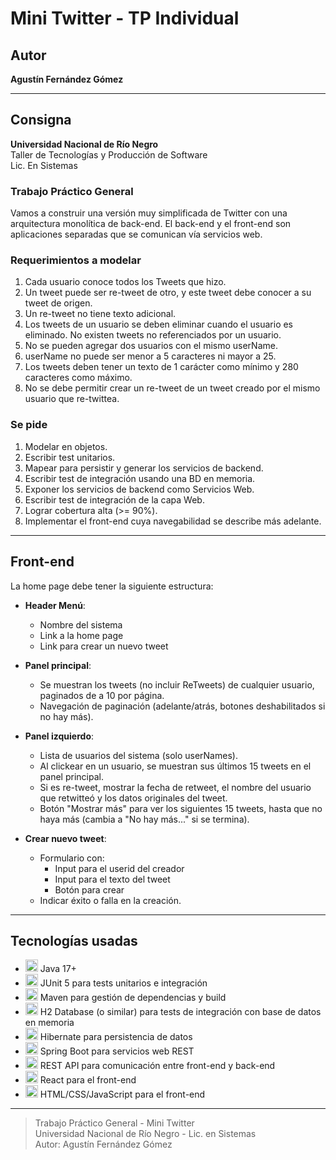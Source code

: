 # Mini Twitter - TP Individual

## Autor
**Agustín Fernández Gómez**

---

## Consigna

**Universidad Nacional de Río Negro**  
Taller de Tecnologías y Producción de Software  
Lic. En Sistemas

### Trabajo Práctico General

Vamos a construir una versión muy simplificada de Twitter con una arquitectura monolítica de back-end. El back-end y el front-end son aplicaciones separadas que se comunican vía servicios web.

### Requerimientos a modelar

1. Cada usuario conoce todos los Tweets que hizo.
2. Un tweet puede ser re-tweet de otro, y este tweet debe conocer a su tweet de origen.
3. Un re-tweet no tiene texto adicional.
4. Los tweets de un usuario se deben eliminar cuando el usuario es eliminado. No existen tweets no referenciados por un usuario.
5. No se pueden agregar dos usuarios con el mismo userName.
6. userName no puede ser menor a 5 caracteres ni mayor a 25.
7. Los tweets deben tener un texto de 1 carácter como mínimo y 280 caracteres como máximo.
8. No se debe permitir crear un re-tweet de un tweet creado por el mismo usuario que re-twittea.

### Se pide

1. Modelar en objetos.
2. Escribir test unitarios.
3. Mapear para persistir y generar los servicios de backend.
4. Escribir test de integración usando una BD en memoria.
5. Exponer los servicios de backend como Servicios Web.
6. Escribir test de integración de la capa Web.
7. Lograr cobertura alta (>= 90%).
8. Implementar el front-end cuya navegabilidad se describe más adelante.

---

## Front-end

La home page debe tener la siguiente estructura:

- **Header Menú**:
  - Nombre del sistema
  - Link a la home page
  - Link para crear un nuevo tweet

- **Panel principal**:
  - Se muestran los tweets (no incluir ReTweets) de cualquier usuario, paginados de a 10 por página.
  - Navegación de paginación (adelante/atrás, botones deshabilitados si no hay más).

- **Panel izquierdo**:
  - Lista de usuarios del sistema (solo userNames).
  - Al clickear en un usuario, se muestran sus últimos 15 tweets en el panel principal.
  - Si es re-tweet, mostrar la fecha de retweet, el nombre del usuario que retwitteó y los datos originales del tweet.
  - Botón "Mostrar más" para ver los siguientes 15 tweets, hasta que no haya más (cambia a "No hay más..." si se termina).

- **Crear nuevo tweet**:
  - Formulario con:
    - Input para el userid del creador
    - Input para el texto del tweet
    - Botón para crear
  - Indicar éxito o falla en la creación.

---

## Tecnologías usadas

- <img src="https://img.shields.io/badge/Java-17%2B-blue?logo=java" alt="Java" height="20"/> Java 17+
- <img src="https://img.shields.io/badge/JUnit-5-green?logo=junit5" alt="JUnit 5" height="20"/> JUnit 5 para tests unitarios e integración
- <img src="https://img.shields.io/badge/Maven-Build%20Tool-blue?logo=apachemaven" alt="Maven" height="20"/> Maven para gestión de dependencias y build
- <img src="https://img.shields.io/badge/H2-Database-lightgrey?logo=h2" alt="H2 Database" height="20"/> H2 Database (o similar) para tests de integración con base de datos en memoria
- <img src="https://img.shields.io/badge/Hibernate-Persistencia-59666C?logo=hibernate" alt="Hibernate" height="20"/> Hibernate para persistencia de datos
- <img src="https://img.shields.io/badge/Spring%20Boot-Web%20Backend-6DB33F?logo=springboot" alt="Spring Boot" height="20"/> Spring Boot para servicios web REST
- <img src="https://img.shields.io/badge/REST-API-orange?logo=rest" alt="REST API" height="20"/> REST API para comunicación entre front-end y back-end
- <img src="https://img.shields.io/badge/React-Front--end-61DAFB?logo=react" alt="React" height="20"/> React para el front-end
- <img src="https://img.shields.io/badge/HTML%2FCSS%2FJS-Frontend-yellow?logo=html5" alt="HTML/CSS/JavaScript" height="20"/> HTML/CSS/JavaScript para el front-end

---

> Trabajo Práctico General - Mini Twitter  
> Universidad Nacional de Río Negro - Lic. en Sistemas  
> Autor: Agustín Fernández Gómez
